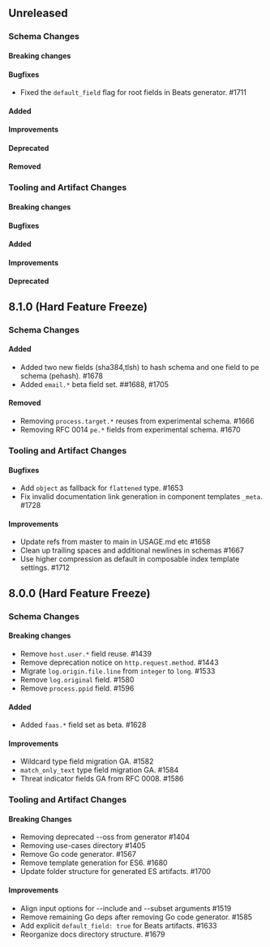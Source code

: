 <!-- When adding an entry to the Changelog:

- Please follow the Keep a Changelog: http://keepachangelog.com/ guidelines.
- Please insert your changelog line ordered by PR ID.
- Make sure you add your entry to the correct section (schema or tooling).

Thanks, you're awesome :-) -->

## Unreleased

### Schema Changes

#### Breaking changes

#### Bugfixes

* Fixed the `default_field` flag for root fields in Beats generator. #1711

#### Added

#### Improvements

#### Deprecated

#### Removed

### Tooling and Artifact Changes

#### Breaking changes

#### Bugfixes

#### Added

#### Improvements

#### Deprecated

## 8.1.0 (Hard Feature Freeze)

### Schema Changes

#### Added

* Added two new fields (sha384,tlsh) to hash schema and one field to pe schema (pehash). #1678
* Added `email.*` beta field set. ##1688, #1705

#### Removed

- Removing `process.target.*` reuses from experimental schema. #1666
- Removing RFC 0014 `pe.*` fields from experimental schema. #1670

### Tooling and Artifact Changes

#### Bugfixes

* Add `object` as fallback for `flattened` type. #1653
* Fix invalid documentation link generation in component templates `_meta`. #1728

#### Improvements

* Update refs from master to main in USAGE.md etc #1658
* Clean up trailing spaces and additional newlines in schemas #1667
* Use higher compression as default in composable index template settings. #1712

## 8.0.0 (Hard Feature Freeze)

### Schema Changes

#### Breaking changes

* Remove `host.user.*` field reuse. #1439
* Remove deprecation notice on `http.request.method`. #1443
* Migrate `log.origin.file.line` from `integer` to `long`. #1533
* Remove `log.original` field. #1580
* Remove `process.ppid` field. #1596

#### Added

* Added `faas.*` field set as beta. #1628

#### Improvements

* Wildcard type field migration GA. #1582
* `match_only_text` type field migration GA. #1584
* Threat indicator fields GA from RFC 0008. #1586

### Tooling and Artifact Changes

#### Breaking Changes

* Removing deprecated --oss from generator #1404
* Removing use-cases directory #1405
* Remove Go code generator. #1567
* Remove template generation for ES6. #1680
* Update folder structure for generated ES artifacts. #1700

#### Improvements

* Align input options for --include and --subset arguments #1519
* Remove remaining Go deps after removing Go code generator. #1585
* Add explicit `default_field: true` for Beats artifacts. #1633
* Reorganize docs directory structure. #1679

<!-- All empty sections:

## Unreleased

### Schema Changes

#### Breaking changes

#### Bugfixes

#### Added

#### Improvements

#### Deprecated

### Tooling and Artifact Changes

#### Breaking changes

#### Bugfixes

#### Added

#### Improvements

#### Deprecated

-->
